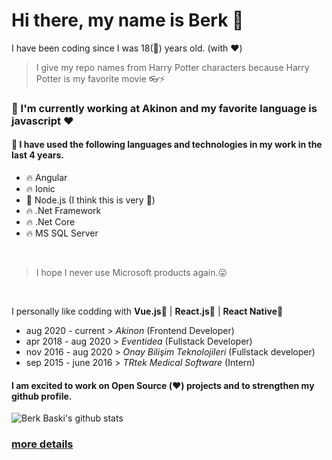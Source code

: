 # Hi there, my name is Berk 👋

I have been coding since I was 18(👶) years old. (with ❤️) 
> I give my repo names from Harry Potter characters because Harry Potter is my favorite movie 👓⚡

### 🔭 I'm currently working at Akinon and my favorite language is javascript ❤️
#### 🌈 I have used the following languages ​​and technologies in my work in the last 4 years.
- 🔥 Angular
- 🔥 Ionic
- 🚀 Node.js (I think this is very 💪)
- 🔥 .Net Framework
- 🔥 .Net Core
- 🔥 MS SQL Server


<br>

> I hope I never use Microsoft products again.😛

<br>

I personally like codding with **Vue.js💚** | **React.js💙** | **React Native💙**

- aug 2020 - current > *Akinon* (Frontend Developer)
- apr 2018 - aug 2020 > *Eventidea* (Fullstack Developer)
- nov 2016 - aug 2020 > *Onay Bilişim Teknolojileri* (Fullstack developer)
- sep 2015 - june 2016 > *TRtek Medical Software* (Intern)

#### I am excited to work on Open Source (❤️) projects and to strengthen my github profile.
![Berk Baski's github stats](https://github-readme-stats.vercel.app/api?username=berkbaski&show_icons=true)

### [more details](https://berkbaski.com)

